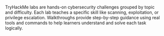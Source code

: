TryHackMe labs are hands-on cybersecurity challenges grouped by topic and difficulty. Each lab teaches a specific skill like scanning, exploitation, or privilege escalation. Walkthroughs provide step-by-step guidance using real tools and commands to help learners understand and solve each task logically.
